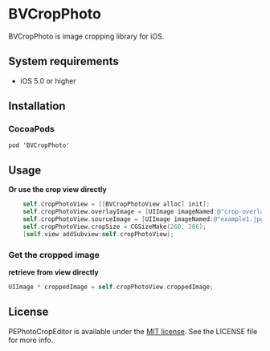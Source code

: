 BVCropPhoto
=================

BVCropPhoto is image cropping library for iOS.

## System requirements
- iOS 5.0 or higher

## Installation
### CocoaPods
`pod 'BVCropPhoto'`

## Usage

**Or use the crop view directly**
```objective-c
    self.cropPhotoView = [[BVCropPhotoView alloc] init];
    self.cropPhotoView.overlayImage = [UIImage imageNamed:@"crop-overlay-568h"];
    self.cropPhotoView.sourceImage = [UIImage imageNamed:@"example1.jpg"];
    self.cropPhotoView.cropSize = CGSizeMake(260, 286);
    [self.view addSubview:self.cropPhotoView];
```

### Get the cropped image
**retrieve from view directly**
```objective-c
UIImage * croppedImage = self.cropPhotoView.croppedImage;
```

## License

[Apache]: http://www.apache.org/licenses/LICENSE-2.0
[MIT]: http://www.opensource.org/licenses/mit-license.php
[GPL]: http://www.gnu.org/licenses/gpl.html
[BSD]: http://opensource.org/licenses/bsd-license.php

PEPhotoCropEditor is available under the [MIT license][MIT]. See the LICENSE file for more info.
